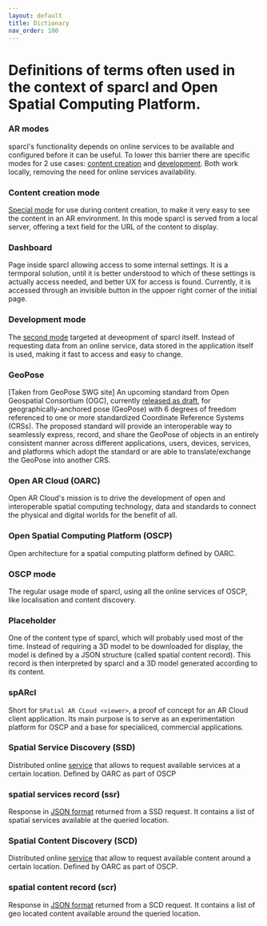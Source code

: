 ```yaml
---
layout: default
title: Dictionary
nav_order: 100
---
```


# Definitions of terms often used in the context of sparcl and Open Spatial Computing Platform.

### AR modes
sparcl's functionality depends on online services to be available and configured before it can be useful. To lower this barrier there are specific modes for 2 use cases: [content creation](/sparcl/guides/creationmode.html) and [development](/sparcl/guides/developmentmode.html). Both work locally, removing the need for online services availability.

### Content creation mode
[Special mode](/sparcl/guides/creationmode.html) for use during content creation, to make it very easy to see the content in an AR environment. In this mode sparcl is served from a local server, offering a text field for the URL of the content to display.

### Dashboard
Page inside sparcl allowing access to some internal settings. It is a termporal solution, until it is better understood to which of these settings is actually access needed, and better UX for access is found. Currently, it is accessed through an invisible button in the uppoer right corner of the initial page.

### Development mode
The [second mode](/sparcl/guides/developmentmode.html) targeted at deveopment of sparcl itself. Instead of requesting data from an online service, data stored in the application itself is used, making it fast to access and easy to change.

### GeoPose
[Taken from GeoPose SWG site] An upcoming standard from Open Geospatial Consortium (OGC), currently [released as draft](https://github.com/opengeospatial/GeoPose), for geographically-anchored pose (GeoPose) with 6 degrees of freedom referenced to one or more standardized Coordinate Reference Systems (CRSs). The proposed standard will provide an interoperable way to seamlessly express, record, and share the GeoPose of objects in an entirely consistent manner across different applications, users, devices, services, and platforms which adopt the standard or are able to translate/exchange the GeoPose into another CRS.

### Open AR Cloud (OARC)
Open AR Cloud's mission is to drive the development of open and interoperable spatial computing technology, data and standards to connect the physical and digital worlds for the benefit of all.

### Open Spatial Computing Platform (OSCP)
Open architecture for a spatial computing platform defined by OARC.

### OSCP mode
The regular usage mode of sparcl, using all the online services of OSCP, like localisation and content discovery.

### Placeholder
One of the content type of sparcl, which will probably used most of the time. Instead of requiring a 3D model to be downloaded for display, the model is defined by a JSON structure (called spatial content record). This record is then interpreted by sparcl and a 3D model generated according to its content.

### spARcl
Short for `SPatial AR CLoud <viewer>`, a proof of concept for an AR Cloud client application. Its main purpose is to serve as an experimentation platform for OSCP and a base for specialiced, commercial applications. 

### Spatial Service Discovery (SSD)
Distributed online [service]((https://github.com/OpenArCloud/oscp-spatial-service-discovery)) that allows to request available services at a certain location. Defined by OARC as part of OSCP

### spatial services record (ssr)
Response in [JSON format](https://github.com/OpenArCloud/oscp-spatial-service-discovery) returned from a SSD request. It contains a list of spatial services available at the queried location.

### Spatial Content Discovery (SCD)
Distributed online [service](https://github.com/OpenArCloud/oscp-spatial-content-discovery) that allow to request available content around a certain location. Defined by OARC as part of OSCP.

### spatial content record (scr)
Response in [JSON format](https://github.com/OpenArCloud/oscp-spatial-content-discovery) returned from a SCD request. It contains a list of geo located content available around the queried location.
